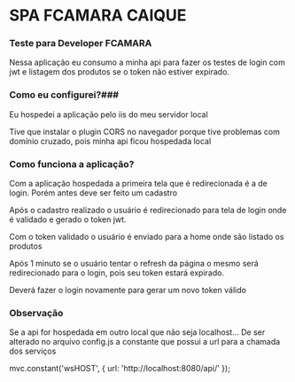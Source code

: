 # SPA FCAMARA CAIQUE #


### Teste para Developer FCAMARA ###

Nessa aplicação eu consumo a minha api para fazer os testes de login com jwt e listagem dos produtos se o token não estiver expirado.

### Como eu configurei?###

Eu hospedei a aplicação pelo iis do meu servidor local

Tive que instalar o plugin CORS no navegador porque tive problemas com domínio cruzado, pois minha api ficou hospedada local

### Como funciona a aplicação? ###

Com a aplicação hospedada a primeira tela que é redirecionada é a de login.
Porém antes deve ser feito um cadastro

Após o cadastro realizado o usuário é redirecionado para tela de login onde é validado e gerado o token jwt. 

Com o token validado o usuário é enviado para a home onde são listado os produtos

Após 1 minuto se o usuário tentar o refresh da página o mesmo será redirecionado para o login, pois seu token estará expirado.

Deverá fazer o login novamente para gerar um novo token válido


### Observação ###

Se a api for hospedada em outro local que não seja localhost... De ser alterado no arquivo config.js a constante que possui a url para a chamada dos serviços

mvc.constant('wsHOST', {
	url: 'http://localhost:8080/api/'
});